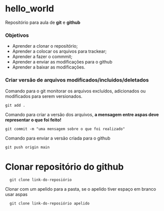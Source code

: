 # hello_world
Repositório para aula de **git** e **github**

### Objetivos

* Aprender a clonar o repositório;
* Aprender a colocar os arquivos para trackear;
* Aprender a fazer o commmit;
* Aprender a enviar as modificações para o github
* Aprender a baixar as modificações.

### Criar versão de arquivos modificados/incluidos/deletados

Comando para o git monitorar os arquivos excluídos, adicionados ou modificados para serem versionados.

```git 
git add .
```

Comando para criar a versão dos arquivos, **a mensagem entre aspas deve representar o que foi feito!**

```git 
git commit -m "uma mensagem sobre o que foi realizado"
```

Comando para enviar a versão criada para o github
```git 
git push origin main
```

# Clonar repositório do github

```git 
  git clone link-do-reposiório
```

Clonar com um apelido para a pasta, se o apelido tiver espaço em branco usar aspas
```git 
  git clone link-do-reposiório apelido 
```
